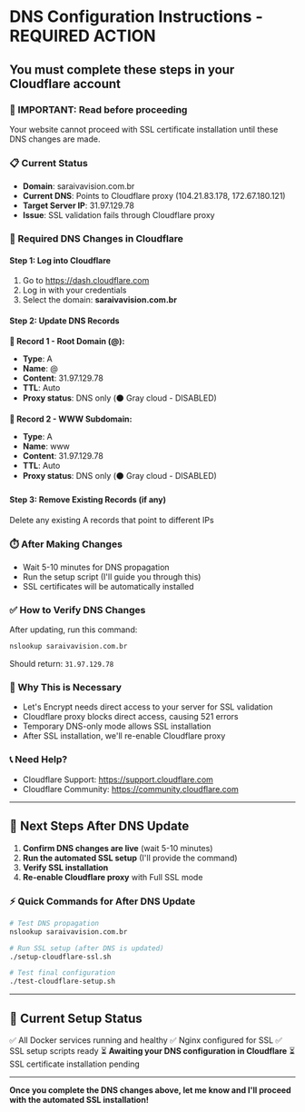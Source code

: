 # DNS Configuration Instructions - REQUIRED ACTION

## You must complete these steps in your Cloudflare account

### 🚨 IMPORTANT: Read before proceeding

Your website cannot proceed with SSL certificate installation until these DNS changes are made.

### 📋 Current Status
- **Domain**: saraivavision.com.br
- **Current DNS**: Points to Cloudflare proxy (104.21.83.178, 172.67.180.121)
- **Target Server IP**: 31.97.129.78
- **Issue**: SSL validation fails through Cloudflare proxy

### 🔧 Required DNS Changes in Cloudflare

#### Step 1: Log into Cloudflare
1. Go to https://dash.cloudflare.com
2. Log in with your credentials
3. Select the domain: **saraivavision.com.br**

#### Step 2: Update DNS Records

**🔸 Record 1 - Root Domain (@):**
- **Type**: A
- **Name**: @
- **Content**: 31.97.129.78
- **TTL**: Auto
- **Proxy status**: DNS only (⚫️ Gray cloud - DISABLED)

**🔸 Record 2 - WWW Subdomain:**
- **Type**: A
- **Name**: www
- **Content**: 31.97.129.78
- **TTL**: Auto
- **Proxy status**: DNS only (⚫️ Gray cloud - DISABLED)

#### Step 3: Remove Existing Records (if any)
Delete any existing A records that point to different IPs

### ⏱️ After Making Changes
- Wait 5-10 minutes for DNS propagation
- Run the setup script (I'll guide you through this)
- SSL certificates will be automatically installed

### ✅ How to Verify DNS Changes
After updating, run this command:
```bash
nslookup saraivavision.com.br
```

Should return: `31.97.129.78`

### 🚨 Why This is Necessary
- Let's Encrypt needs direct access to your server for SSL validation
- Cloudflare proxy blocks direct access, causing 521 errors
- Temporary DNS-only mode allows SSL installation
- After SSL installation, we'll re-enable Cloudflare proxy

### 📞 Need Help?
- Cloudflare Support: https://support.cloudflare.com
- Cloudflare Community: https://community.cloudflare.com

---

## 🚀 Next Steps After DNS Update

1. **Confirm DNS changes are live** (wait 5-10 minutes)
2. **Run the automated SSL setup** (I'll provide the command)
3. **Verify SSL installation**
4. **Re-enable Cloudflare proxy** with Full SSL mode

### ⚡ Quick Commands for After DNS Update
```bash
# Test DNS propagation
nslookup saraivavision.com.br

# Run SSL setup (after DNS is updated)
./setup-cloudflare-ssl.sh

# Test final configuration
./test-cloudflare-setup.sh
```

---

## 📝 Current Setup Status
✅ All Docker services running and healthy
✅ Nginx configured for SSL
✅ SSL setup scripts ready
⏳ **Awaiting your DNS configuration in Cloudflare**
⏳ SSL certificate installation pending

---

**Once you complete the DNS changes above, let me know and I'll proceed with the automated SSL installation!**